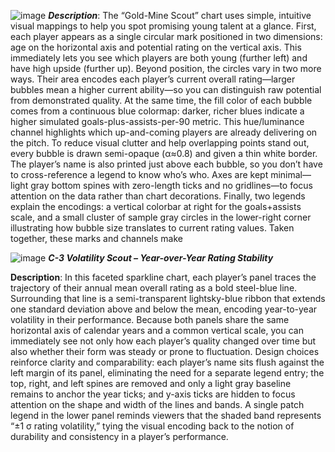 ![image](https://github.com/user-attachments/assets/6af64163-3c3a-4849-b544-bca165c412b7)
***Description***: 
The “Gold-Mine Scout” chart uses simple, intuitive visual mappings to help you spot promising young talent at a glance. First, each player appears as a single circular mark positioned in two dimensions: age on the horizontal axis and potential rating on the vertical axis. This immediately lets you see which players are both young (further left) and have high upside (further up). Beyond position, the circles vary in two more ways. Their area encodes each player’s current overall rating—larger bubbles mean a higher current ability—so you can distinguish raw potential from demonstrated quality. At the same time, the fill color of each bubble comes from a continuous blue colormap: darker, richer blues indicate a higher simulated goals-plus-assists-per-90 metric. This hue/luminance channel highlights which up-and-coming players are already delivering on the pitch. To reduce visual clutter and help overlapping points stand out, every bubble is drawn semi-opaque (α≈0.8) and given a thin white border. The player’s name is also printed just above each bubble, so you don’t have to cross-reference a legend to know who’s who. Axes are kept minimal—light gray bottom spines with zero-length ticks and no gridlines—to focus attention on the data rather than chart decorations. Finally, two legends explain the encodings: a vertical colorbar at right for the goals+assists scale, and a small cluster of sample gray circles in the lower-right corner illustrating how bubble size translates to current rating values. Taken together, these marks and channels make


![image](https://github.com/user-attachments/assets/b807f12d-7814-453d-bf21-f258a676ddd5)
***C-3 Volatility Scout – Year-over-Year Rating Stability***

**Description**:  In this faceted sparkline chart, each player’s panel traces the trajectory of their annual mean overall rating as a bold steel-blue line. Surrounding that line is a semi-transparent lightsky-blue ribbon that extends one standard deviation above and below the mean, encoding year-to-year volatility in their performance. Because both panels share the same horizontal axis of calendar years and a common vertical scale, you can immediately see not only how each player’s quality changed over time but also whether their form was steady or prone to fluctuation. Design choices reinforce clarity and comparability: each player’s name sits flush against the left margin of its panel, eliminating the need for a separate legend entry; the top, right, and left spines are removed and only a light gray baseline remains to anchor the year ticks; and y-axis ticks are hidden to focus attention on the shape and width of the lines and bands. A single patch legend in the lower panel reminds viewers that the shaded band represents “±1 σ rating volatility,” tying the visual encoding back to the notion of durability and consistency in a player’s performance.


